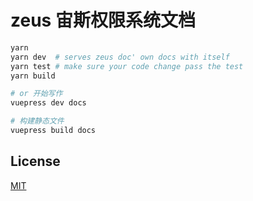 # zeus 宙斯权限系统文档

``` bash
yarn
yarn dev  # serves zeus doc' own docs with itself
yarn test # make sure your code change pass the test
yarn build

# or 开始写作
vuepress dev docs

# 构建静态文件
vuepress build docs
```
## License

[MIT](https://github.com/bullteam/zeus-wiki/blob/master/LICENSE)
